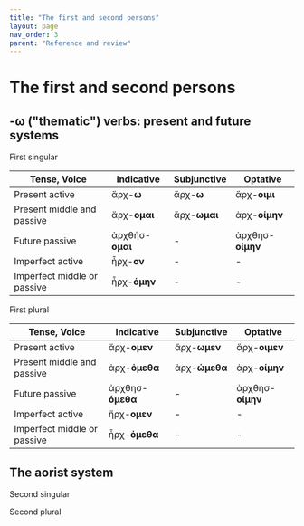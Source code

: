 ```yaml
---
title: "The first and second persons"
layout: page
nav_order: 3
parent: "Reference and review"
---
```




# The first and second persons

## -ω ("thematic") verbs: present and future systems

First singular

| Tense, Voice | Indicative | Subjunctive | Optative |
| --- | --- | --- | --- | 
| Present active | ἄρχ-**ω** |  ἄρχ-**ω** | ἄρχ-**οιμι** |
| Present middle and passive | ἄρχ-**ομαι** |  ἄρχ-**ωμαι** | ἀρχ-**οίμην** |
| Future passive | ἀρχθήσ-**ομαι** |  - | ἀρχθησ-**οίμην** |
| Imperfect active | ἦρχ-**ον** | - | - |
| Imperfect middle or passive | ἦρχ-**όμην** | - | - |



First plural

| Tense, Voice | Indicative | Subjunctive | Optative |
| --- | --- | --- | --- | 
| Present active | ἄρχ-**ομεν** |  ἄρχ-**ωμεν** | ἄρχ-**οιμεν** |
| Present middle and passive | ἀρχ-**όμεθα** |  ἀρχ-**ώμεθα** | ἀρχ-**οίμην** |
| Future passive | ἀρχθησ-**όμεθα** |  - | ἀρχθησ-**οίμην** |
| Imperfect active | ἤρχ-**ομεν** | - | - |
| Imperfect middle or passive | ἦρχ-**όμεθα** | - | - |

## The aorist system



Second singular

Second plural




